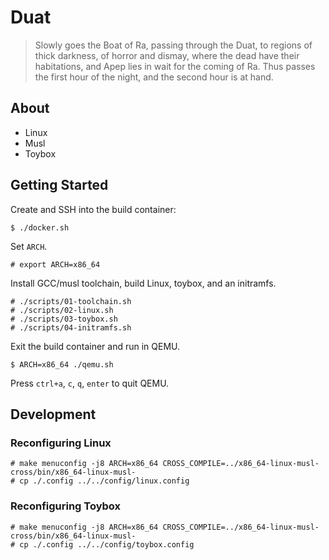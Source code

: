 # Duat

> Slowly goes the Boat of Ra, passing through the Duat, to regions of thick darkness, of horror and dismay, where the dead have their habitations, and Apep lies in wait for the coming of Ra. Thus passes the first hour of the night, and the second hour is at hand.

## About

* Linux
* Musl
* Toybox

## Getting Started

Create and SSH into the build container:

```
$ ./docker.sh
```

Set `ARCH`.

```
# export ARCH=x86_64
```

Install GCC/musl toolchain, build Linux, toybox, and an initramfs.

```
# ./scripts/01-toolchain.sh
# ./scripts/02-linux.sh
# ./scripts/03-toybox.sh
# ./scripts/04-initramfs.sh
```

Exit the build container and run in QEMU.

```
$ ARCH=x86_64 ./qemu.sh
```

Press `ctrl+a`, `c`, `q`, `enter` to quit QEMU.

## Development

### Reconfiguring Linux

```
# make menuconfig -j8 ARCH=x86_64 CROSS_COMPILE=../x86_64-linux-musl-cross/bin/x86_64-linux-musl-
# cp ./.config ../../config/linux.config
```

### Reconfiguring Toybox

```
# make menuconfig -j8 ARCH=x86_64 CROSS_COMPILE=../x86_64-linux-musl-cross/bin/x86_64-linux-musl-
# cp ./.config ../../config/toybox.config
```